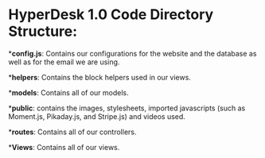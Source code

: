 
# HyperDesk 1.0 Code Directory Structure:

***config.js**: Contains our configurations for the website and the database as well as for the email we are using.

***helpers**: Contains the block helpers used in our views.

***models**: Contains all of our models.

***public**: contains the images, stylesheets, imported javascripts (such as Moment.js, Pikaday.js, and Stripe.js) and videos used.

***routes**: Contains all of our controllers.

***Views**: Contains all of our views.

